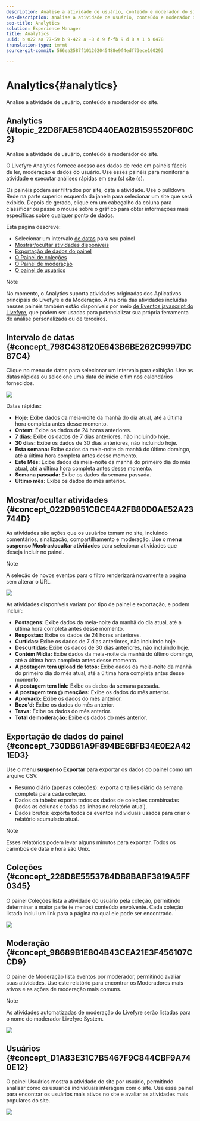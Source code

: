 ```yaml
---
description: Analise a atividade de usuário, conteúdo e moderador do site.
seo-description: Analise a atividade de usuário, conteúdo e moderador do site.
seo-title: Analytics
solution: Experience Manager
title: Analytics
uuid: b 022 aa 77-59 b 9-422 a -8 d 9 f-fb 9 d 8 a 1 b 0478
translation-type: tm+mt
source-git-commit: 566ea2587f101202045488e9f4edf73ece100293

---
```



# Analytics{#analytics}

Analise a atividade de usuário, conteúdo e moderador do site.

## Analytics {#topic_22D8FAE581CD440EA02B1595520F60C2}

Analise a atividade de usuário, conteúdo e moderador do site.

O Livefyre Analytics fornece acesso aos dados de rede em painéis fáceis de ler, moderação e dados do usuário. Use esses painéis para monitorar a atividade e executar análises rápidas em seu (s) site (s).

Os painéis podem ser filtrados por site, data e atividade. Use o pulldown Rede na parte superior esquerda da janela para selecionar um site que será exibido. Depois de gerado, clique em um cabeçalho da coluna para classificar ou passe o mouse sobre o gráfico para obter informações mais específicas sobre qualquer ponto de dados.

Esta página descreve:

* Selecionar um intervalo [de datas](https://answers.livefyre.com/livefyre-studio-version-1/studio/analytics/#DateRange) para seu painel
* [Mostrar/ocultar atividades disponíveis](https://answers.livefyre.com/livefyre-studio-version-1/studio/analytics/#ShowHideActivities)
* [Exportação de dados do painel](https://answers.livefyre.com/livefyre-studio-version-1/studio/analytics/#ExportDashboardData)
* [O Painel de coleções](https://answers.livefyre.com/livefyre-studio-version-1/studio/analytics/#CollectionsDashboard)
* [O Painel de moderação](https://answers.livefyre.com/livefyre-studio-version-1/studio/analytics/#ModerationDashboard)
* [O painel de usuários](https://answers.livefyre.com/livefyre-studio-version-1/studio/analytics/#UsersDashboard)

>[!NOTE]
>
>No momento, o Analytics suporta atividades originadas dos Aplicativos principais do Livefyre e da Moderação. A maioria das atividades incluídas nesses painéis também estão disponíveis por meio [de Eventos javascript do Livefyre](https://answers.livefyre.com/developers/reference/app-customizations/javascript-events/), que podem ser usadas para potencializar sua própria ferramenta de análise personalizada ou de terceiros.

## Intervalo de datas {#concept_798C438120E643B6BE262C9997DC87C4}

Clique no menu de datas para selecionar um intervalo para exibição. Use as datas rápidas ou selecione uma data de início e fim nos calendários fornecidos.

![](assets/analytics-date-range.png)

Datas rápidas:

* **Hoje:** Exibe dados da meia-noite da manhã do dia atual, até a última hora completa antes desse momento.
* **Ontem:** Exibe os dados de 24 horas anteriores.
* **7 dias:** Exibe os dados de 7 dias anteriores, não incluindo hoje.
* **30 dias:** Exibe os dados de 30 dias anteriores, não incluindo hoje.
* **Esta semana:** Exibe dados da meia-noite da manhã do último domingo, até a última hora completa antes desse momento.
* **Este Mês:** Exibe dados da meia-noite da manhã do primeiro dia do mês atual, até a última hora completa antes desse momento.
* **Semana passada:** Exibe os dados da semana passada.
* **Último mês:** Exibe os dados do mês anterior.

## Mostrar/ocultar atividades {#concept_022D9851CBCE4A2FB80D0AE52A23744D}

As atividades são ações que os usuários tomam no site, incluindo comentários, sinalização, compartilhamento e moderação. Use o **menu suspenso Mostrar/ocultar atividades** para selecionar atividades que deseja incluir no painel.

>[!NOTE]
>
>A seleção de novos eventos para o filtro renderizará novamente a página sem alterar o URL.

![](assets/analytics-show-hide-activities.png)

As atividades disponíveis variam por tipo de painel e exportação, e podem incluir:

* **Postagens:** Exibe dados da meia-noite da manhã do dia atual, até a última hora completa antes desse momento.
* **Respostas:** Exibe os dados de 24 horas anteriores.
* **Curtidas:** Exibe os dados de 7 dias anteriores, não incluindo hoje.
* **Descurtidas:** Exibe os dados de 30 dias anteriores, não incluindo hoje.
* **Contém Mídia:** Exibe dados da meia-noite da manhã do último domingo, até a última hora completa antes desse momento.
* **A postagem tem upload de fotos:** Exibe dados da meia-noite da manhã do primeiro dia do mês atual, até a última hora completa antes desse momento.
* **A postagem tem link:** Exibe os dados da semana passada.
* **A postagem tem @ menções:** Exibe os dados do mês anterior.
* **Aprovado:** Exibe os dados do mês anterior.
* **Bozo'd:** Exibe os dados do mês anterior.
* **Trava:** Exibe os dados do mês anterior.
* **Total de moderação:** Exibe os dados do mês anterior.

## Exportação de dados do painel {#concept_730DB61A9F894BE6BFB34E0E2A421ED3}

Use o menu **suspenso Exportar** para exportar os dados do painel como um arquivo CSV.

* Resumo diário (apenas coleções): exporta o tallies diário da semana completa para cada coleção.
* Dados da tabela: exporta todos os dados de coleções combinadas (todas as colunas e todas as linhas no relatório atual).
* Dados brutos: exporta todos os eventos individuais usados para criar o relatório acumulado atual.

>[!NOTE]
>
>Esses relatórios podem levar alguns minutos para exportar. Todos os carimbos de data e hora são Unix.

## Coleções {#concept_228D8E5553784DB8BABF3819A5FF0345}

O painel Coleções lista a atividade do usuário pela coleção, permitindo determinar a maior parte (e menos) conteúdo envolvente. Cada coleção listada inclui um link para a página na qual ele pode ser encontrado.

![](assets/analytics-collections.png)

## Moderação {#concept_98689B1E804B43CEA21E3F456107CCD9}

O painel de Moderação lista eventos por moderador, permitindo avaliar suas atividades. Use este relatório para encontrar os Moderadores mais ativos e as ações de moderação mais comuns.

>[!NOTE]
>
>As atividades automatizadas de moderação do Livefyre serão listadas para o nome do moderador Livefyre System.

![](assets/analytics-moderation.png)

## Usuários {#concept_D1A83E31C7B5467F9C844CBF9A740E12}

O painel Usuários mostra a atividade do site por usuário, permitindo analisar como os usuários individuais interagem com o site. Use esse painel para encontrar os usuários mais ativos no site e avaliar as atividades mais populares do site.

![](assets/analytics-users.png)

